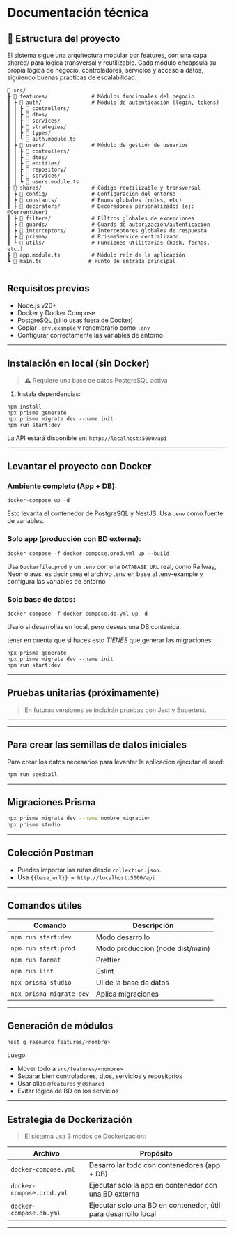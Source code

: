 
# Documentación técnica

## 📁 Estructura del proyecto

El sistema sigue una arquitectura modular por features, con una capa shared/ para lógica transversal y reutilizable. Cada módulo encapsula su propia lógica de negocio, controladores, servicios y acceso a datos, siguiendo buenas prácticas de escalabilidad.

```
📂 src/
┣ 📂 features/              # Módulos funcionales del negocio
┃ ┣ 📂 auth/                # Módulo de autenticación (login, tokens)
┃ ┃ ┣ 📂 controllers/
┃ ┃ ┣ 📂 dtos/
┃ ┃ ┣ 📂 services/
┃ ┃ ┣ 📂 strategies/
┃ ┃ ┣ 📂 types/
┃ ┃ ┗ 📜 auth.module.ts
┃ ┣ 📂 users/               # Módulo de gestión de usuarios
┃ ┃ ┣ 📂 controllers/
┃ ┃ ┣ 📂 dtos/
┃ ┃ ┣ 📂 entities/
┃ ┃ ┣ 📂 repository/
┃ ┃ ┣ 📂 services/
┃ ┃ ┗ 📜 users.module.ts
┣ 📂 shared/                # Código reutilizable y transversal
┃ ┣ 📂 config/              # Configuración del entorno
┃ ┣ 📂 constants/           # Enums globales (roles, etc)
┃ ┣ 📂 decorators/          # Decoradores personalizados (ej: @CurrentUser)
┃ ┣ 📂 filters/             # Filtros globales de excepciones
┃ ┣ 📂 guards/              # Guards de autorización/autenticación
┃ ┣ 📂 interceptors/        # Interceptores globales de respuesta
┃ ┣ 📂 prisma/              # PrismaService centralizado
┃ ┗ 📂 utils/               # Funciones utilitarias (hash, fechas, etc.)
┣ 📜 app.module.ts          # Módulo raíz de la aplicación
┗ 📜 main.ts               # Punto de entrada principal


```

##  Requisitos previos

- Node.js v20+
- Docker y Docker Compose
- PostgreSQL (si lo usas fuera de Docker)
- Copiar `.env.example` y renombrarlo como `.env`
- Configurar correctamente las variables de entorno

---

##  Instalación en local (sin Docker)

> ⚠️ Requiere una base de datos PostgreSQL activa

1. Instala dependencias:

```
npm install
npx prisma generate
npx prisma migrate dev --name init
npm run start:dev
```

La API estará disponible en: `http://localhost:5000/api`

---

## Levantar el proyecto con Docker

### Ambiente completo (App + DB):

```
docker-compose up -d
```

Esto levanta el contenedor de PostgreSQL y NestJS. Usa `.env` como fuente de variables.

### Solo app (producción con BD externa):

```
docker compose -f docker-compose.prod.yml up --build
```

Usa `Dockerfile.prod` y un `.env` con una `DATABASE_URL` real, como Railway, Neon o aws, es decir crea el archivo .env en base al .env-example y configura las variables de entorno

### Solo base de datos:

```
docker compose -f docker-compose.db.yml up -d
```

Usalo si desarrollas en local, pero deseas una DB contenida.

tener en cuenta que si haces esto *TIENES* que generar las migraciones: 

```
npx prisma generate
npx prisma migrate dev --name init
npm run start:dev
```

---

## Pruebas unitarias (próximamente)

> En futuras versiones se incluirán pruebas con Jest y Supertest.

---

---

## Para crear las semillas de datos iniciales

Para crear los datos necesarios para levantar la aplicacion ejecutar el seed:

```
npm run seed:all
```

---

## Migraciones Prisma

```bash
npx prisma migrate dev --name nombre_migracion
npx prisma studio
```

---

## Colección Postman

- Puedes importar las rutas desde `collection.json`.
- Usa `{{base_url}} = http://localhost:5000/api`

---

## Comandos útiles

| Comando                   | Descripción                                 |
|--------------------------|---------------------------------------------|
| `npm run start:dev`      | Modo desarrollo                             |
| `npm run start:prod`     | Modo producción (node dist/main)            |
| `npm run format`         | Prettier                                    |
| `npm run lint`           | Eslint                                      |
| `npx prisma studio`      | UI de la base de datos                      |
| `npx prisma migrate dev` | Aplica migraciones                          |

---

## Generación de módulos

```bash
nest g resource features/<nombre>
```

Luego:
- Mover todo a `src/features/<nombre>`
- Separar bien controladores, dtos, servicios y repositorios
- Usar alias `@features` y `@shared`
- Evitar lógica de BD en los servicios

---

## Estrategia de Dockerización

> El sistema usa 3 modos de Dockerización:

| Archivo                     | Propósito                                                    |
|----------------------------|--------------------------------------------------------------|
| `docker-compose.yml`       | Desarrollar todo con contenedores (app + DB)                 |
| `docker-compose.prod.yml`  | Ejecutar solo la app en contenedor con una BD externa        |
| `docker-compose.db.yml`    | Ejecutar solo una BD en contenedor, útil para desarrollo local|

---
